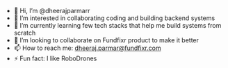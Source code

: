 - 👋 Hi, I’m @dheerajparmarr
- 👀 I’m interested in collaborating coding and building backend systems
- 🌱 I’m currently learning few tech stacks that help me build systems from scratch
- 💞️ I’m looking to collaborate on Fundfixr product to make it better 
- 📫 How to reach me: dheeraj.parmar@fundfixr.com
- ⚡ Fun fact: I like RoboDrones

<!---
dheerajparmarr/dheerajparmarr is a ✨ special ✨ repository because its `README.md` (this file) appears on your GitHub profile.
You can click the Preview link to take a look at your changes.
--->
